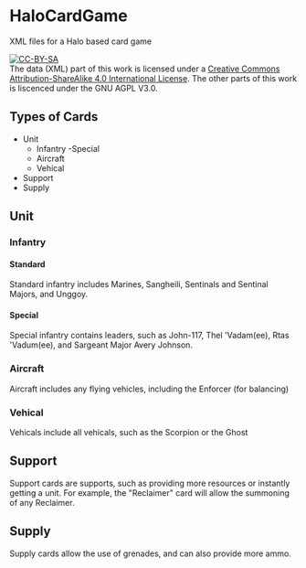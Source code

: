 # HaloCardGame
XML files for a Halo based card game  

<a rel="license" href="http://creativecommons.org/licenses/by-sa/4.0/"><img alt="CC-BY-SA" style="border-width:0" src="https://i.creativecommons.org/l/by-sa/4.0/88x31.png" title="Creative Commons Attribution-ShareAlike 4.0 International License" /></a><br />The data (XML) part of this work is licensed under a <a rel="license" href="http://creativecommons.org/licenses/by-sa/4.0/">Creative Commons Attribution-ShareAlike 4.0 International License</a>. The other parts of this work is liscenced under the GNU AGPL V3.0.

## Types of Cards
- Unit
  - Infantry
    -Special
  - Aircraft
  - Vehical
- Support
- Supply

## Unit
### Infantry
#### Standard
Standard infantry includes Marines, Sangheili, Sentinals and Sentinal Majors, and Unggoy.
#### Special
Special infantry contains leaders, such as John-117, Thel 'Vadam(ee), Rtas 'Vadum(ee), and Sargeant Major Avery Johnson.
### Aircraft
Aircraft includes any flying vehicles, including the Enforcer (for balancing)
### Vehical
Vehicals include all vehicals, such as the Scorpion or the Ghost
## Support
Support cards are supports, such as providing more resources or instantly getting a unit. For example, the "Reclaimer" card will allow the summoning of any Reclaimer.
## Supply
Supply cards allow the use of grenades, and can also provide more ammo.
